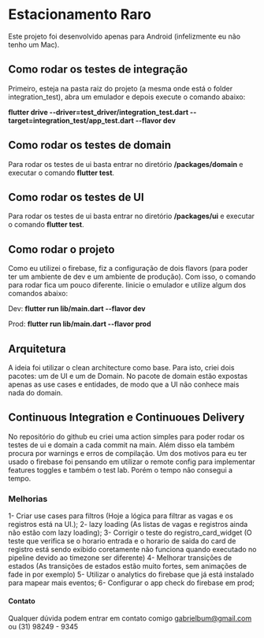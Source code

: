 # Estacionamento Raro
Este projeto foi desenvolvido apenas para Android (infelizmente eu não tenho um Mac).

## Como rodar os testes de integração
Primeiro, esteja na pasta raiz do projeto (a mesma onde está o folder integration_test), abra um emulador e depois execute o comando abaixo:

**flutter drive   --driver=test_driver/integration_test.dart   --target=integration_test/app_test.dart --flavor dev**

## Como rodar os testes de domain
Para rodar os testes de ui basta entrar no diretório **/packages/domain** e executar o comando **flutter test**.

## Como rodar os testes de UI
Para rodar os testes de ui basta entrar no diretório **/packages/ui** e executar o comando **flutter test**.

## Como rodar o projeto
Como eu utilizei o firebase, fiz a configuração de dois flavors (para poder ter um ambiente de dev e um ambiente de produção). Com isso, o comando para rodar fica um pouco diferente. Iinicie o emulador e utilize algum dos comandos abaixo:

Dev:
**flutter run lib/main.dart --flavor dev**

Prod:
**flutter run lib/main.dart --flavor prod**


## Arquitetura
A ideia foi utilizar o clean architecture como base. Para isto, criei dois pacotes: um de UI e um de Domain.
No pacote de domain estão expostas apenas as use cases e entidades, de modo que a UI não conhece mais nada do domain.

## Continuous Integration e Continuoues Delivery
No repositório do github eu criei uma action simples para poder rodar os testes de ui e domain a cada commit na main. Além disso ela também procura por warnings e
erros de compilação.
Um dos motivos para eu ter usado o firebase foi pensando em utilizar o remote config para implementar features toggles e também o test lab. Porém o tempo não consegui
a tempo.

### Melhorias
1- Criar use cases para filtros (Hoje a lógica para filtrar as vagas e os registros está na UI.);
2- lazy loading (As listas de vagas e registros ainda não estão com lazy loading);
3- Corrigir o teste do registro_card_widget (O teste que verifica se o horario entrada e o horario de saida do card de registro está sendo exibido coretamente não funciona quando executado no pipeline devido ao timezone ser diferente)
4- Melhorar transições de estados (As transições de estados estão muito fortes, sem animações de fade in por exemplo)
5- Utilizar o analytics do firebase que já está instalado para mapear mais eventos;
6- Configurar o app check do firebase em prod;


#### Contato
Qualquer dúvida podem entrar em contato comigo gabrielbum@gmail.com ou (31) 98249 - 9345


